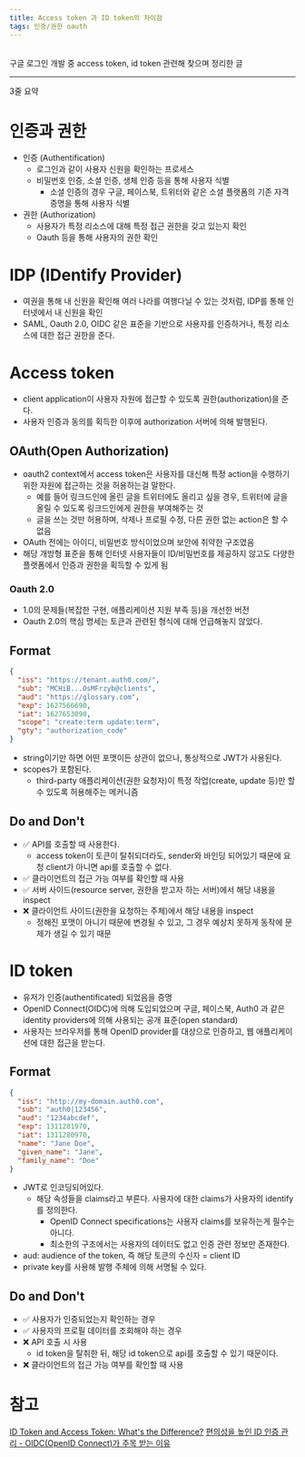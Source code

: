 ```yaml
---
title: Access token 과 ID token의 차이점
tags: 인증/권한 oauth
---
```


<br/>
구글 로그인 개발 중 access token, id token 관련해 찾으며 정리한 글 <br/>
<!--more-->

---

3줄 요약

# 인증과 권한
- 인증 (Authentification)
  - 로그인과 같이 사용자 신원을 확인하는 프로세스
  - 비밀번호 인증, 소셜 인증, 생체 인증 등을 통해 사용자 식별
    - 소셜 인증의 경우 구글, 페이스북, 트위터와 같은 소셜 플랫폼의 기존 자격 증명을 통해 사용자 식별
- 권한 (Authorization)
  - 사용자가 특정 리소스에 대해 특정 접근 권한을 갖고 있는지 확인
  - Oauth 등을 통해 사용자의 권한 확인

# IDP (IDentify Provider)
- 여권을 통해 내 신원을 확인해 여러 나라를 여행다닐 수 있는 것처럼, IDP를 통해 인터넷에서 내 신원을 확인
- SAML, Oauth 2.0, OIDC 같은 표준을 기반으로 사용자를 인증하거나, 특정 리소스에 대한 접근 권한을 준다.

# Access token
- client application이 사용자 자원에 접근할 수 있도록 권한(authorization)을 준다.
- 사용자 인증과 동의를 획득한 이후에 authorization 서버에 의해 발행된다.

## OAuth(Open Authorization)
- oauth2 context에서 access token은 사용자를 대신해 특정 action을 수행하기 위한 자원에 접근하는 것을 허용하는걸 말한다.
  - 예를 들어 링크드인에 올린 글을 트위터에도 올리고 싶을 경우, 트위터에 글을 올릴 수 있도록 링크드인에게 권한을 부여해주는 것
  - 글을 쓰는 것만 허용하며, 삭제나 프로필 수정, 다른 권한 없는 action은 할 수 없음
- OAuth 전에는 아이디, 비밀번호 방식이었으며 보안에 취약한 구조였음
- 해당 개방형 표준을 통해 인터넷 사용자들이 ID/비밀번호를 제공하지 않고도 다양한 플랫폼에서 인증과 권한을 획득할 수 있게 됨

### Oauth 2.0
- 1.0의 문제들(복잡한 구현, 애플리케이션 지원 부족 등)을 개선한 버전
- Oauth 2.0의 핵심 명세는 토큰과 관련된 형식에 대해 언급해놓지 않았다.

## Format
```json
{
  "iss": "https://tenant.auth0.com/",
  "sub": "MCHiB...OsMFrzyb@clients",
  "aud": "https://glossary.com",
  "exp": 1627566690,
  "iat": 1627653090,
  "scope": "create:term update:term",
  "gty": "authorization_code"
}
```
- string이기만 하면 어떤 포맷이든 상관이 없으나, 통상적으로 JWT가 사용된다.
- scopes가 포함된다.
  - third-party 애플리케이션(권한 요청자)이 특정 작업(create, update 등)만 할 수 있도록 허용해주는 메커니즘

## Do and Don't
- ✅ API를 호출할 때 사용한다.
  -  access token이 토큰이 탈취되더라도, sender와 바인딩 되어있기 때문에 요청 client가 아니면 api를 호출할 수 없다.
- ✅ 클라이언트의 접근 가능 여부를 확인할 때 사용
- ✅ 서버 사이드(resource server, 권한을 받고자 하는 서버)에서 해당 내용을 inspect
- ❌ 클라이언트 사이드(권한을 요청하는 주체)에서 해당 내용을 inspect
  - 정해진 포맷이 아니기 때문에 변경될 수 있고, 그 경우 예상치 못하게 동작에 문제가 생길 수 있기 때문

# ID token
- 유저가 인증(authentificated) 되었음을 증명
- OpenID Connect(OIDC)에 의해 도입되었으며 구글, 페이스북, Auth0 과 같은 identity providers에 의해 사용되는 공개 표준(open standard)
- 사용자는 브라우저를 통해 OpenID provider를 대상으로 인증하고, 웹 애플리케이션에 대한 접근을 받는다.


## Format
```json
{
  "iss": "http://my-domain.auth0.com",
  "sub": "auth0|123456",
  "aud": "1234abcdef",
  "exp": 1311281970,
  "iat": 1311280970,
  "name": "Jane Doe",
  "given_name": "Jane",
  "family_name": "Doe"
}
```
- JWT로 인코딩되어있다.
  - 해당 속성들을 claims라고 부른다. 사용자에 대한 claims가 사용자의 identify를 정의한다.
    - OpenID Connect specifications는 사용자 claims를 보유하는게 필수는 아니다.
    - 최소한의 구조에서는 사용자의 데이터도 없고 인증 관련 정보만 존재한다.
- aud: audience of the token, 즉 해당 토큰의 수신자 = client ID
- private key를 사용해 발행 주체에 의해 서명될 수 있다.

## Do and Don't
- ✅ 사용자가 인증되었는지 확인하는 경우
- ✅ 사용자의 프로필 데이터를 조회해야 하는 경우
- ❌ API 호출 시 사용
  -  id token을 탈취한 뒤, 해당 id token으로 api를 호출할 수 있기 때문이다.
- ❌ 클라이언트의 접근 가능 여부를 확인할 때 사용


# 참고
[ID Token and Access Token: What's the Difference?](https://auth0.com/blog/id-token-access-token-what-is-the-difference/)
[편의성을 높인 ID 인증 관리 - OIDC(OpenID Connect)가 주목 받는 이유](https://www.samsungsds.com/kr/insights/oidc.html)
